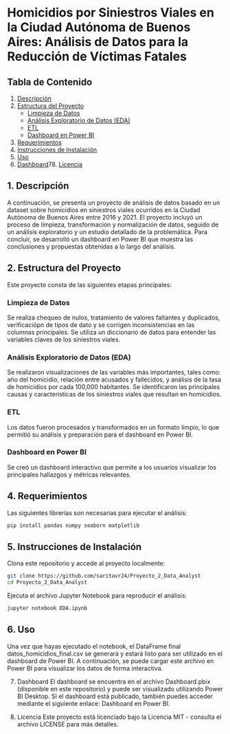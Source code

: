 # Homicidios por Siniestros Viales en la Ciudad Autónoma de Buenos Aires: Análisis de Datos para la Reducción de Víctimas Fatales

## Tabla de Contenido
1. [Descripción](#descripción)
2. [Estructura del Proyecto](#estructura-del-proyecto)
   - [Limpieza de Datos](#limpieza-de-datos)
   - [Análisis Exploratorio de Datos (EDA)](#análisis-exploratorio-de-datos-eda)
   - [ETL](#etl)
   - [Dashboard en Power BI](#dashboard-en-power-bi)
3. [Requerimientos](#requerimientos)
4. [Instrucciones de Instalación](#instrucciones-de-instalación)
5. [Uso](#uso)
6. [Dashboard](#dashboard)78. [Licencia](#licencia)

## 1. Descripción
A continuación, se presenta un proyecto de análisis de datos basado en un dataset sobre homicidios en siniestros viales ocurridos en la Ciudad Autónoma de Buenos Aires entre 2016 y 2021. El proyecto incluyó un proceso de limpieza, transformación y normalización de datos, seguido de un análisis exploratorio y un estudio detallado de la problemática. Para concluir, se desarrolló un dashboard en Power BI que muestra las conclusiones y propuestas obtenidas a lo largo del análisis.

## 2. Estructura del Proyecto
Este proyecto consta de las siguientes etapas principales:

### Limpieza de Datos
Se realiza chequeo de nulos, tratamiento de valores faltantes y duplicados, verificaciópn de tipos de dato y se corrigen inconsistencias en las columnas principales.
Se utiliza un diccionario de datos para entender las variables claves de los siniestros viales.

### Análisis Exploratorio de Datos (EDA)
Se realizaron visualizaciones de las variables más importantes, tales como: año del homicidio, relación entre acusados y fallecidos, y análisis de la tasa de homicidios por cada 100,000 habitantes.
Se identificaron las principales causas y características de los siniestros viales que resultan en homicidios.

### ETL
Los datos fueron procesados y transformados en un formato limpio, lo que permitió su análisis y preparación para el dashboard en Power BI.

### Dashboard en Power BI
Se creó un dashboard interactivo que permite a los usuarios visualizar los principales hallazgos y métricas relevantes.

## 4. Requerimientos
Las siguientes librerías son necesarias para ejecutar el análisis:

```bash
pip install pandas numpy seaborn matplotlib
```

## 5. Instrucciones de Instalación
Clona este repositorio y accede al proyecto localmente:
```bash
git clone https://github.com/saritavr24/Proyecto_2_Data_Analyst
cd Proyecto_2_Data_Analyst
```

Ejecuta el archivo Jupyter Notebook para reproducir el análisis:

```bash
jupyter notebook EDA.ipynb
```

## 6. Uso
Una vez que hayas ejecutado el notebook, el DataFrame final datos_homicidios_final.csv se generará y estará listo para ser utilizado en el dashboard de Power BI. A continuación, se puede cargar este archivo en Power BI para visualizar los datos de forma interactiva.

7. Dashboard
El dashboard se encuentra en el archivo Dashboard.pbix (disponible en este repositorio) y puede ser visualizado utilizando Power BI Desktop. Si el dashboard está publicado, también puedes acceder mediante el siguiente enlace: Dashboard en Power BI.

8. Licencia
Este proyecto está licenciado bajo la Licencia MIT - consulta el archivo LICENSE para más detalles.
